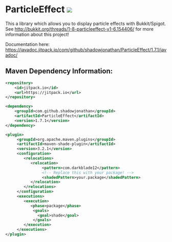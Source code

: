ParticleEffect [![](https://jitpack.io/v/shadowjonathan/ParticleEffect.svg)](https://jitpack.io/#shadowjonathan/ParticleEffect)
==============

This a library which allows you to display particle effects with Bukkit/Spigot. See http://bukkit.org/threads/1-8-particleeffect-v1-6.154406/ for more information about this project!

Documentation here: https://javadoc.jitpack.io/com/github/shadowjonathan/ParticleEffect/1.7.1/javadoc/

## Maven Dependency Information:
```xml
<repository>
	<id>jitpack.io</id>
	<url>https://jitpack.io</url>
</repository>
```
```xml        
<dependency>
	<groupId>com.github.shadowjonathan</groupId>
	<artifactId>ParticleEffect</artifactId>
	<version>1.7.1</version>
</dependency>
```
```xml      
<plugin>
     <groupId>org.apache.maven.plugins</groupId>
     <artifactId>maven-shade-plugin</artifactId>
     <version>3.2.1</version>
     <configuration>
        <relocations>
           <relocation>
                <pattern>com.darkblade12</pattern>
                <!-- Replace this with your package! -->
                <shadedPattern>your.package</shadedPattern>
           </relocation>
        </relocations>
     </configuration>
     <executions>
        <execution>
           <phase>package</phase>
            <goals>
              <goal>shade</goal>
            </goals>
        </execution>
     </executions>
</plugin>
```
